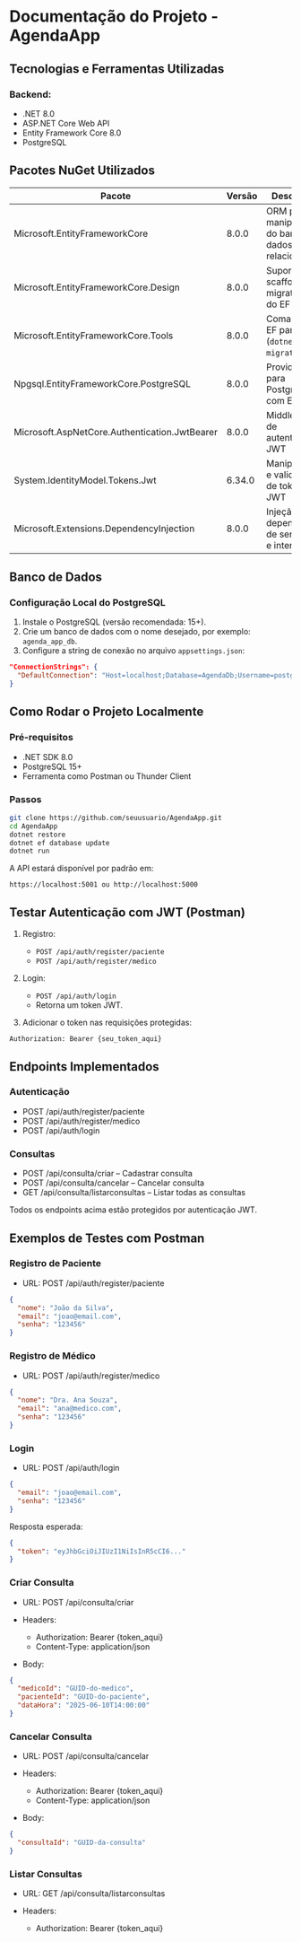 # Documentação do Projeto - AgendaApp

## Tecnologias e Ferramentas Utilizadas

### Backend:

* .NET 8.0
* ASP.NET Core Web API
* Entity Framework Core 8.0
* PostgreSQL

## Pacotes NuGet Utilizados

| Pacote                                        | Versão | Descrição                                         |
| --------------------------------------------- | ------ | ------------------------------------------------- |
| Microsoft.EntityFrameworkCore                 | 8.0.0  | ORM para manipulação do banco de dados relacional |
| Microsoft.EntityFrameworkCore.Design          | 8.0.0  | Suporte a scaffolding e migrations do EF Core     |
| Microsoft.EntityFrameworkCore.Tools           | 8.0.0  | Comandos EF para CLI (`dotnet ef migrations`)     |
| Npgsql.EntityFrameworkCore.PostgreSQL         | 8.0.0  | Provider para PostgreSQL com EF Core              |
| Microsoft.AspNetCore.Authentication.JwtBearer | 8.0.0  | Middleware de autenticação JWT                    |
| System.IdentityModel.Tokens.Jwt               | 6.34.0 | Manipulação e validação de tokens JWT             |
| Microsoft.Extensions.DependencyInjection      | 8.0.0  | Injeção de dependência de serviços e interfaces   |

## Banco de Dados

### Configuração Local do PostgreSQL

1. Instale o PostgreSQL (versão recomendada: 15+).
2. Crie um banco de dados com o nome desejado, por exemplo: `agenda_app_db`.
3. Configure a string de conexão no arquivo `appsettings.json`:

```json
"ConnectionStrings": {
  "DefaultConnection": "Host=localhost;Database=AgendaDb;Username=postgres;Password=123456"
}
```

## Como Rodar o Projeto Localmente

### Pré-requisitos

* .NET SDK 8.0
* PostgreSQL 15+
* Ferramenta como Postman ou Thunder Client

### Passos

```bash
git clone https://github.com/seuusuario/AgendaApp.git
cd AgendaApp
dotnet restore
dotnet ef database update
dotnet run
```

A API estará disponível por padrão em:

```
https://localhost:5001 ou http://localhost:5000
```

## Testar Autenticação com JWT (Postman)

1. Registro:

   * `POST /api/auth/register/paciente`
   * `POST /api/auth/register/medico`

2. Login:

   * `POST /api/auth/login`
   * Retorna um token JWT.

3. Adicionar o token nas requisições protegidas:

```
Authorization: Bearer {seu_token_aqui}
```

## Endpoints Implementados

### Autenticação

* POST /api/auth/register/paciente
* POST /api/auth/register/medico
* POST /api/auth/login

### Consultas

* POST /api/consulta/criar – Cadastrar consulta
* POST /api/consulta/cancelar – Cancelar consulta
* GET /api/consulta/listarconsultas – Listar todas as consultas

Todos os endpoints acima estão protegidos por autenticação JWT.

## Exemplos de Testes com Postman

### Registro de Paciente

* URL: POST /api/auth/register/paciente

```json
{
  "nome": "João da Silva",
  "email": "joao@email.com",
  "senha": "123456"
}
```

### Registro de Médico

* URL: POST /api/auth/register/medico

```json
{
  "nome": "Dra. Ana Souza",
  "email": "ana@medico.com",
  "senha": "123456"
}
```

### Login

* URL: POST /api/auth/login

```json
{
  "email": "joao@email.com",
  "senha": "123456"
}
```

Resposta esperada:

```json
{
  "token": "eyJhbGciOiJIUzI1NiIsInR5cCI6..."
}
```

### Criar Consulta

* URL: POST /api/consulta/criar
* Headers:

  * Authorization: Bearer {token\_aqui}
  * Content-Type: application/json
* Body:

```json
{
  "medicoId": "GUID-do-medico",
  "pacienteId": "GUID-do-paciente",
  "dataHora": "2025-06-10T14:00:00"
}
```

### Cancelar Consulta

* URL: POST /api/consulta/cancelar
* Headers:

  * Authorization: Bearer {token\_aqui}
  * Content-Type: application/json
* Body:

```json
{
  "consultaId": "GUID-da-consulta"
}
```

### Listar Consultas

* URL: GET /api/consulta/listarconsultas
* Headers:

  * Authorization: Bearer {token\_aqui}
